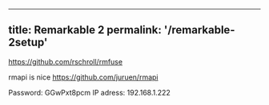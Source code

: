 -------------------------------
title: Remarkable 2
permalink: '/remarkable-2setup'
-------------------------------

https://github.com/rschroll/rmfuse

rmapi is nice
https://github.com/juruen/rmapi

Password: GGwPxt8pcm
IP adress: 192.168.1.222
